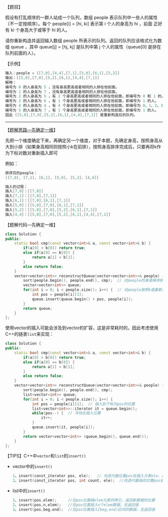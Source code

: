 【题目】

假设有打乱顺序的一群人站成一个队列，数组 people 表示队列中一些人的属性（不一定按顺序）。每个 people[i] = [hi, ki] 表示第 i 个人的身高为 hi ，前面 正好 有 ki 个身高大于或等于 hi 的人。

请你重新构造并返回输入数组 people 所表示的队列。返回的队列应该格式化为数组 queue ，其中 queue[j] = [hj, kj] 是队列中第 j 个人的属性（queue[0] 是排在队列前面的人）。

【示例】

```c++
输入：people = [[7,0],[4,4],[7,1],[5,0],[6,1],[5,2]]
输出：[[5,0],[7,0],[5,2],[6,1],[4,4],[7,1]]
解释：
编号为 0 的人身高为 5 ，没有身高更高或者相同的人排在他前面。
编号为 1 的人身高为 7 ，没有身高更高或者相同的人排在他前面。
编号为 2 的人身高为 5 ，有 2 个身高更高或者相同的人排在他前面，即编号为 0 和 1 的人。
编号为 3 的人身高为 6 ，有 1 个身高更高或者相同的人排在他前面，即编号为 1 的人。
编号为 4 的人身高为 4 ，有 4 个身高更高或者相同的人排在他前面，即编号为 0、1、2、3 的人。
编号为 5 的人身高为 7 ，有 1 个身高更高或者相同的人排在他前面，即编号为 1 的人。
因此 [[5,0],[7,0],[5,2],[6,1],[4,4],[7,1]] 是重新构造后的队列。
```

---

【[题解思路—先确定一维](https://leetcode-cn.com/problems/queue-reconstruction-by-height/solution/406du-shuo-shi-tan-xin-na-yao-wei-shi-yao-yong-tan/)】

先把一个维度确定下来，再确定另一个维度，对于本题，先确定身高，按照身高从大到小排（如果身高相同则按照小k在前排），按照身高排序完成后，只要再将k作为下标对数对重新插入即可

例如：

```c++
排序完的people：
[[7,0], [7,1], [6,1], [5,0], [5,2]，[4,4]]

插入的过程：
插入[7,0]：[[7,0]]
插入[7,1]：[[7,0],[7,1]]
插入[6,1]：[[7,0],[6,1],[7,1]]
插入[5,0]：[[5,0],[7,0],[6,1],[7,1]]
插入[5,2]：[[5,0],[7,0],[5,2],[6,1],[7,1]]
插入[4,4]：[[5,0],[7,0],[5,2],[6,1],[4,4],[7,1]]
```

【题解代码—先确定一维】

```c++
class Solution {
public:
    static bool cmp(const vector<int>& a, const vector<int>& b) {
        if(a[0] > b[0]) return true;
        else if(a[0] == b[0]) {
            return a[1] < b[1];
        }
        else return false;
    }
    vector<vector<int>> reconstructQueue(vector<vector<int>>& people) {
        sort(people.begin(), people.end(), cmp);  // 对people的身高降序排列，相同身高则k小的在前
        vector<vector<int>> queue;
        for(int i = 0; i < people.size(); i++) {  // 对people按照k值重新插入queue
            int pos = people[i][1];
            queue.insert(queue.begin() + pos, people[i]);
        }
        return queue;
    }
};
```

使用vector的插入可能会涉及到vector的扩容，这是非常耗时的，因此考虑使用C++的链表`list`来实现：

```c++
class Solution {
public:
    static bool cmp(const vector<int>& a, const vector<int>& b) {
        if(a[0] > b[0]) return true;
        else if(a[0] == b[0]) {
            return a[1] < b[1];
        }
        else return false;
    }
    vector<vector<int>> reconstructQueue(vector<vector<int>>& people) {
        sort(people.begin(), people.end(), cmp);
        list<vector<int>> queue;
        for(int i = 0; i < people.size(); i++) {
            int pos = people[i][1];  // 插入到下标为pos的位置
            list<vector<int>>::iterator it = queue.begin();
            while(pos--) {  // 寻找在插入位置
                it++;
            }
            queue.insert(it, people[i]);
        }
        return vector<vector<int>> (queue.begin(), queue.end());
    }
};
```

【TIPS】C++中`vector`和`list`的`insert()`

* vector中的`insert()`

  ```c++
  1、insert(const_iterator pos, ele);   // 向迭代器位置pos处插入元素ele，返回指向这个元素的迭代器
  2、insert(const_iterator pos, int count, ele);  //向迭代器指向位置pos插入count个元素ele
  ```

* list中的`insert()`

  ```c++
  1、insert(pos,elem);     //在pos位置插elem元素的拷贝，返回新数据的位置
  2、insert(pos,n,elem);   //在pos位置插入n个elem数据，无返回值
  3、insert(pos,beg,end);  //在pos位置插入[beg,end)区间的数据，无返回值
  ```

  

